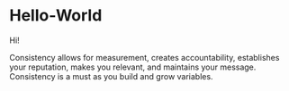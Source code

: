 # Hello-World

Hi!

Consistency allows for measurement, creates accountability, establishes your reputation, makes you relevant, and maintains your message.
Consistency is a must as you build and grow variables.
